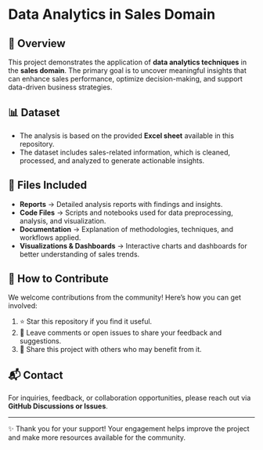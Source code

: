 # Data Analytics in Sales Domain

## 📌 Overview

This project demonstrates the application of **data analytics techniques** in the **sales domain**. The primary goal is to uncover meaningful insights that can enhance sales performance, optimize decision-making, and support data-driven business strategies.

## 📊 Dataset

* The analysis is based on the provided **Excel sheet** available in this repository.
* The dataset includes sales-related information, which is cleaned, processed, and analyzed to generate actionable insights.

## 📂 Files Included

* **Reports** → Detailed analysis reports with findings and insights.
* **Code Files** → Scripts and notebooks used for data preprocessing, analysis, and visualization.
* **Documentation** → Explanation of methodologies, techniques, and workflows applied.
* **Visualizations & Dashboards** → Interactive charts and dashboards for better understanding of sales trends.

## 🚀 How to Contribute

We welcome contributions from the community! Here’s how you can get involved:

1. ⭐ Star this repository if you find it useful.
2. 📝 Leave comments or open issues to share your feedback and suggestions.
3. 🔄 Share this project with others who may benefit from it.

## 📬 Contact

For inquiries, feedback, or collaboration opportunities, please reach out via **GitHub Discussions or Issues**.

---

✨ Thank you for your support! Your engagement helps improve the project and make more resources available for the community.
